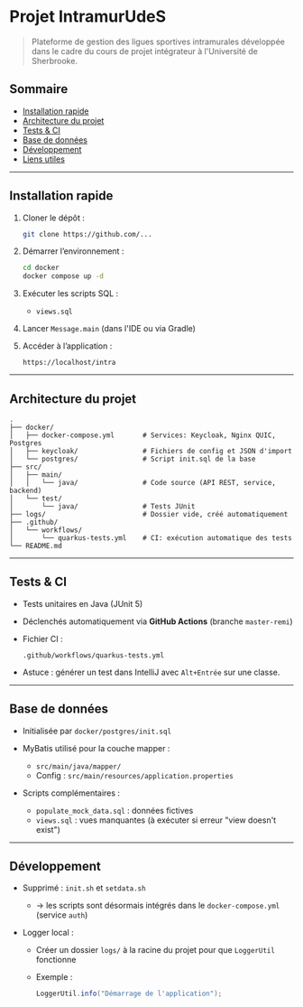 
# Projet IntramurUdeS

> Plateforme de gestion des ligues sportives intramurales développée dans le cadre du cours de projet intégrateur à l'Université de Sherbrooke.

## Sommaire

- [Installation rapide](#installation-rapide)
- [Architecture du projet](#architecture-du-projet)
- [Tests & CI](#tests--ci)
- [Base de données](#base-de-données)
- [Développement](#développement)
- [Liens utiles](#liens-utiles)

---

## Installation rapide

1. Cloner le dépôt :
   ```bash
   git clone https://github.com/...


2. Démarrer l’environnement :

   ```bash
   cd docker
   docker compose up -d
   ```

3. Exécuter les scripts SQL :

    * `views.sql`

4. Lancer `Message.main` (dans l'IDE ou via Gradle)

5. Accéder à l’application :

   ```
   https://localhost/intra
   ```

---

## Architecture du projet

```
.
├── docker/
│   ├── docker-compose.yml       # Services: Keycloak, Nginx QUIC, Postgres
│   ├── keycloak/                # Fichiers de config et JSON d'import
│   └── postgres/                # Script init.sql de la base
├── src/
│   ├── main/
│   │   └── java/                # Code source (API REST, service, backend)
│   └── test/
│       └── java/                # Tests JUnit
├── logs/                        # Dossier vide, créé automatiquement
├── .github/
│   └── workflows/
│       └── quarkus-tests.yml    # CI: exécution automatique des tests
└── README.md
```

---

## Tests & CI

* Tests unitaires en Java (JUnit 5)
* Déclenchés automatiquement via **GitHub Actions** (branche `master-remi`)
* Fichier CI :

  ```
  .github/workflows/quarkus-tests.yml
  ```
* Astuce : générer un test dans IntelliJ avec `Alt+Entrée` sur une classe.

---

## Base de données

* Initialisée par `docker/postgres/init.sql`

* MyBatis utilisé pour la couche mapper :

    * `src/main/java/mapper/`
    * Config : `src/main/resources/application.properties`

* Scripts complémentaires :

    * `populate_mock_data.sql` : données fictives
    * `views.sql` : vues manquantes (à exécuter si erreur "view doesn't exist")

---

## Développement

* Supprimé : `init.sh` et `setdata.sh`

    * → les scripts sont désormais intégrés dans le `docker-compose.yml` (service `auth`)
* Logger local :

    * Créer un dossier `logs/` à la racine du projet pour que `LoggerUtil` fonctionne
    * Exemple :

      ```java
      LoggerUtil.info("Démarrage de l'application");
      ```
